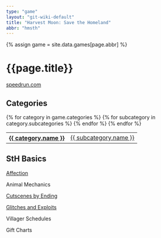 ```yaml
---
type: "game"
layout: "git-wiki-default"
title: "Harvest Moon: Save the Homeland"
abbr: "hmsth"
---
```


{% assign game = site.data.games[page.abbr] %}

# {{page.title}}
[speedrun.com]({{game.url}})

## Categories

<table class="category-table">
    {% for category in game.categories %}
    <tr>
        <th><a href="/wiki/{{game.abbr}}/{{category.abbr}}">{{ category.name }}</a></th>
        {% for subcategory in category.subcategories %}
        <td><a href="/wiki/{{game.abbr}}/{{category.abbr}}/{{subcategory.abbr}}">{{ subcategory.name }}</a></td>
        {% endfor %}
    </tr>
    {% endfor %}
</table>

## StH Basics
[Affection](basics/affection.md)

Animal Mechanics

[Cutscenes by Ending](basics/cutscenes.md)

[Glitches and Exploits](basics/glitches.md)

Villager Schedules

Gift Charts
